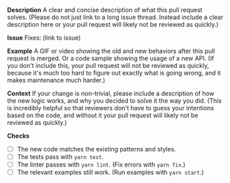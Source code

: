 **Description**
A clear and concise description of what this pull request solves. (Please do not just link to a long issue thread. Instead include a clear description here or your pull request will likely not be reviewed as quickly.)

**Issue**
Fixes: (link to issue)

**Example**
A GIF or video showing the old and new behaviors after this pull request is merged. Or a code sample showing the usage of a new API. (If you don't include this, your pull request will not be reviewed as quickly, because it's much too hard to figure out exactly what is going wrong, and it makes maintenance much harder.)

**Context**
If your change is non-trivial, please include a description of how the new logic works, and why you decided to solve it the way you did. (This is incredibly helpful so that reviewers don't have to guess your intentions based on the code, and without it your pull request will likely not be reviewed as quickly.)

**Checks**

- [ ] The new code matches the existing patterns and styles.
- [ ] The tests pass with `yarn test`.
- [ ] The linter passes with `yarn lint`. (Fix errors with `yarn fix`.)
- [ ] The relevant examples still work. (Run examples with `yarn start`.)
